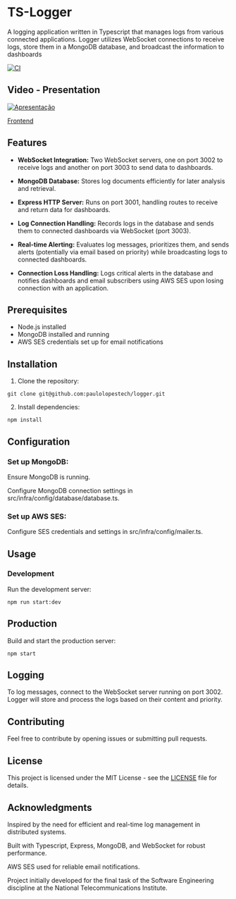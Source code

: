 # TS-Logger
A logging application written in Typescript that manages logs from various connected applications. Logger utilizes WebSocket connections to receive logs, store them in a MongoDB database, and broadcast the information to dashboards


[![CI](https://github.com/paulolopestech/ts-logger/actions/workflows/ci.yaml/badge.svg)](https://github.com/paulolopestech/ts-logger/actions/workflows/ci.yaml)

## Video - Presentation
[![Apresentação](https://img.youtube.com/vi/9YteyxlCRbM/0.jpg)](https://youtu.be/9YteyxlCRbM)

[Frontend](https://github.com/paulolopestech/logger-ts-frontend)

## Features
- <b>WebSocket Integration:</b> Two WebSocket servers, one on port 3002 to receive logs and another on port 3003 to send data to dashboards.

- <b>MongoDB Database:</b> Stores log documents efficiently for later analysis and retrieval.

- <b>Express HTTP Server:</b> Runs on port 3001, handling routes to receive and return data for dashboards.

- <b>Log Connection Handling:</b> Records logs in the database and sends them to connected dashboards via WebSocket (port 3003).

- <b>Real-time Alerting:</b> Evaluates log messages, prioritizes them, and sends alerts (potentially via email based on priority) while broadcasting logs to connected dashboards.

- <b>Connection Loss Handling:</b> Logs critical alerts in the database and notifies dashboards and email subscribers using AWS SES upon losing connection with an application.

## Prerequisites
- Node.js installed
- MongoDB installed and running
- AWS SES credentials set up for email notifications

## Installation

1. Clone the repository:
```
git clone git@github.com:paulolopestech/logger.git
```

2. Install dependencies:
```
npm install
```

## Configuration
### Set up MongoDB:

Ensure MongoDB is running.

Configure MongoDB connection settings in src/infra/config/database/database.ts.
### Set up AWS SES:

Configure SES credentials and settings in src/infra/config/mailer.ts.

## Usage
### Development
Run the development server:
```
npm run start:dev
```


## Production
Build and start the production server:
```
npm start
```

## Logging
To log messages, connect to the WebSocket server running on port 3002. Logger will store and process the logs based on their content and priority.

## Contributing
Feel free to contribute by opening issues or submitting pull requests.

## License
This project is licensed under the MIT License - see the [LICENSE](./LICENCE) file for details.

## Acknowledgments
Inspired by the need for efficient and real-time log management in distributed systems.

Built with Typescript, Express, MongoDB, and WebSocket for robust performance.

AWS SES used for reliable email notifications.

Project initially developed for the final task of the Software Engineering discipline at the National Telecommunications Institute.
